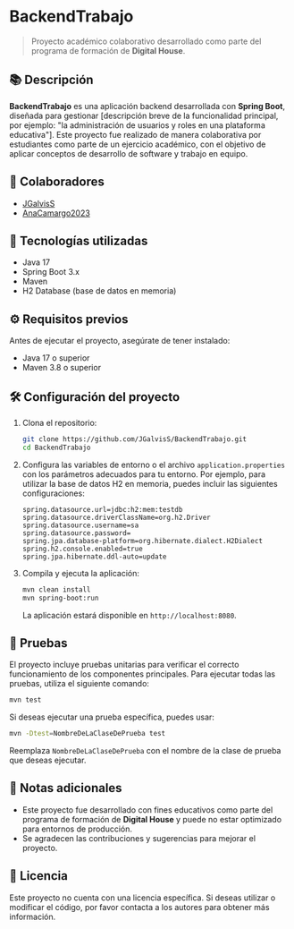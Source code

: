 # BackendTrabajo

> Proyecto académico colaborativo desarrollado como parte del programa de formación de **Digital House**.

## 📚 Descripción

**BackendTrabajo** es una aplicación backend desarrollada con **Spring Boot**, diseñada para gestionar [descripción breve de la funcionalidad principal, por ejemplo: "la administración de usuarios y roles en una plataforma educativa"]. Este proyecto fue realizado de manera colaborativa por estudiantes como parte de un ejercicio académico, con el objetivo de aplicar conceptos de desarrollo de software y trabajo en equipo.

## 👥 Colaboradores

- [JGalvisS](https://github.com/JGalvisS)
- [AnaCamargo2023](https://github.com/AnaCamargo2023)

## 🚀 Tecnologías utilizadas

- Java 17
- Spring Boot 3.x
- Maven
- H2 Database (base de datos en memoria)

## ⚙️ Requisitos previos

Antes de ejecutar el proyecto, asegúrate de tener instalado:

- Java 17 o superior
- Maven 3.8 o superior

## 🛠️ Configuración del proyecto

1. Clona el repositorio:

   ```bash
   git clone https://github.com/JGalvisS/BackendTrabajo.git
   cd BackendTrabajo
   ```

2. Configura las variables de entorno o el archivo `application.properties` con los parámetros adecuados para tu entorno. Por ejemplo, para utilizar la base de datos H2 en memoria, puedes incluir las siguientes configuraciones:

   ```properties
   spring.datasource.url=jdbc:h2:mem:testdb
   spring.datasource.driverClassName=org.h2.Driver
   spring.datasource.username=sa
   spring.datasource.password=
   spring.jpa.database-platform=org.hibernate.dialect.H2Dialect
   spring.h2.console.enabled=true
   spring.jpa.hibernate.ddl-auto=update
   ```

3. Compila y ejecuta la aplicación:

   ```bash
   mvn clean install
   mvn spring-boot:run
   ```

   La aplicación estará disponible en `http://localhost:8080`.

## 🧪 Pruebas

El proyecto incluye pruebas unitarias para verificar el correcto funcionamiento de los componentes principales. Para ejecutar todas las pruebas, utiliza el siguiente comando:

```bash
mvn test
```

Si deseas ejecutar una prueba específica, puedes usar:

```bash
mvn -Dtest=NombreDeLaClaseDePrueba test
```

Reemplaza `NombreDeLaClaseDePrueba` con el nombre de la clase de prueba que deseas ejecutar.

## 📌 Notas adicionales

- Este proyecto fue desarrollado con fines educativos como parte del programa de formación de **Digital House** y puede no estar optimizado para entornos de producción.
- Se agradecen las contribuciones y sugerencias para mejorar el proyecto.

## 📜 Licencia

Este proyecto no cuenta con una licencia específica. Si deseas utilizar o modificar el código, por favor contacta a los autores para obtener más información.
